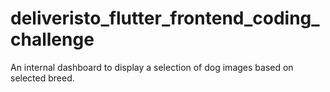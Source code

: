 # deliveristo_flutter_frontend_coding_challenge
An internal dashboard to display a selection of dog images based on selected breed.
